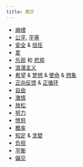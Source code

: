 ```yaml
---
title: 概念
---
```

* [熵增](./entropy-increase.md)
* [公平](./fair.md), [平等](./equality.md)
* [安全](./safe/readme.md) & [信任](./safe/trust.md)
* [爱](./love.md)
* [乐观](./optimism.md) 和 [悲观](./pessimism.md)
* [浪漫主义](./romanticism.md)
* [希望](./hope.md) & [梦想](./dream.md) & [使命](./mission.md) & [想象](./imagination.md)
* [正向反馈](./positive-feedback.md) & [正循环](./positive-cycle.md)
* [自由](./freedom.md)
* [激情](./passion.md)
* [放松](./relax.md)
* [努力](./attempt.md)
* [愤怒](./anger.md)
* [概率](./probability.md)
* [知足](./contented.md) & [贪婪](./greedy.md)
* [负担](./burden.md)
* [平衡](./balance.md)
* [偏见](./bias.md)
